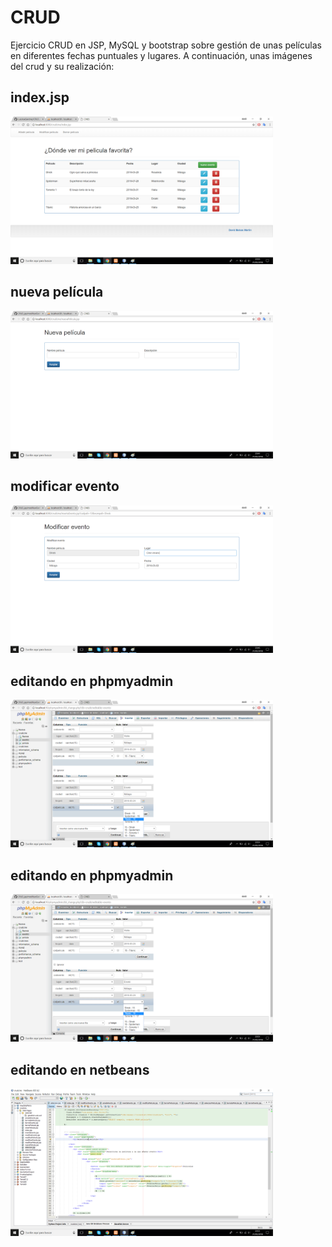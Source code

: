 # CRUD
Ejercicio CRUD en JSP, MySQL y bootstrap sobre gestión de unas películas en diferentes fechas puntuales y lugares.
A continuación, unas imágenes del crud y su realización:

## index.jsp
<img src="captura8.png" width="420">

## nueva película
<img src="captura2.png" width="420">

## modificar evento
<img src="captura5.png" width="420">

## editando en phpmyadmin
<img src="captura6.png" width="420">

## editando en phpmyadmin
<img src="captura6.png" width="420">

## editando en netbeans
<img src="captura7.png" width="420">
